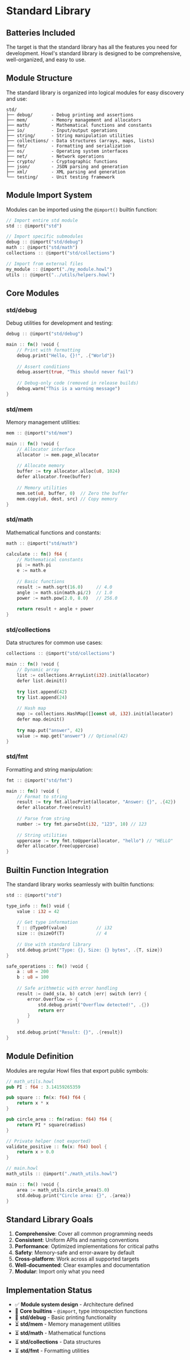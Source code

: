 # Standard Library

## Batteries Included

The target is that the standard library has all the features you need for development. Howl's standard library is designed to be comprehensive, well-organized, and easy to use.

## Module Structure

The standard library is organized into logical modules for easy discovery and use:

```
std/
├── debug/       - Debug printing and assertions
├── mem/         - Memory management and allocators  
├── math/        - Mathematical functions and constants
├── io/          - Input/output operations
├── string/      - String manipulation utilities
├── collections/ - Data structures (arrays, maps, lists)
├── fmt/         - Formatting and serialization
├── os/          - Operating system interfaces
├── net/         - Network operations
├── crypto/      - Cryptographic functions
├── json/        - JSON parsing and generation
├── xml/         - XML parsing and generation
└── testing/     - Unit testing framework
```

## Module Import System

Modules can be imported using the `@import()` builtin function:

```rust
// Import entire std module
std :: @import("std")

// Import specific submodules
debug :: @import("std/debug")
math :: @import("std/math")
collections :: @import("std/collections")

// Import from external files
my_module :: @import("./my_module.howl")
utils :: @import("../utils/helpers.howl")
```

## Core Modules

### std/debug

Debug utilities for development and testing:

```rust
debug :: @import("std/debug")

main :: fn() !void {
    // Print with formatting
    debug.print("Hello, {}!", .{"World"})
    
    // Assert conditions
    debug.assert(true, "This should never fail")
    
    // Debug-only code (removed in release builds)
    debug.warn("This is a warning message")
}
```

### std/mem

Memory management utilities:

```rust
mem :: @import("std/mem")

main :: fn() !void {
    // Allocator interface
    allocator := mem.page_allocator
    
    // Allocate memory
    buffer := try allocator.alloc(u8, 1024)
    defer allocator.free(buffer)
    
    // Memory utilities
    mem.set(u8, buffer, 0)  // Zero the buffer
    mem.copy(u8, dest, src) // Copy memory
}
```

### std/math

Mathematical functions and constants:

```rust
math :: @import("std/math")

calculate :: fn() f64 {
    // Mathematical constants
    pi := math.pi
    e := math.e
    
    // Basic functions
    result := math.sqrt(16.0)     // 4.0
    angle := math.sin(math.pi/2)  // 1.0
    power := math.pow(2.0, 8.0)   // 256.0
    
    return result + angle + power
}
```

### std/collections

Data structures for common use cases:

```rust
collections :: @import("std/collections")

main :: fn() !void {
    // Dynamic array
    list := collections.ArrayList(i32).init(allocator)
    defer list.deinit()
    
    try list.append(42)
    try list.append(24)
    
    // Hash map
    map := collections.HashMap([]const u8, i32).init(allocator)
    defer map.deinit()
    
    try map.put("answer", 42)
    value := map.get("answer") // Optional(42)
}
```

### std/fmt

Formatting and string manipulation:

```rust
fmt :: @import("std/fmt")

main :: fn() !void {
    // Format to string
    result := try fmt.allocPrint(allocator, "Answer: {}", .{42})
    defer allocator.free(result)
    
    // Parse from string
    number := try fmt.parseInt(i32, "123", 10) // 123
    
    // String utilities
    uppercase := try fmt.toUpper(allocator, "hello") // "HELLO"
    defer allocator.free(uppercase)
}
```

## Builtin Function Integration

The standard library works seamlessly with builtin functions:

```rust
std :: @import("std")

type_info :: fn() void {
    value : i32 = 42
    
    // Get type information
    T :: @TypeOf(value)           // i32
    size :: @sizeOf(T)            // 4
    
    // Use with standard library
    std.debug.print("Type: {}, Size: {} bytes", .{T, size})
}

safe_operations :: fn() !void {
    a : u8 = 200
    b : u8 = 100
    
    // Safe arithmetic with error handling
    result := @add_s(a, b) catch |err| switch (err) {
        error.Overflow => {
            std.debug.print("Overflow detected!", .{})
            return err
        }
    }
    
    std.debug.print("Result: {}", .{result})
}
```

## Module Definition

Modules are regular Howl files that export public symbols:

```rust
// math_utils.howl
pub PI : f64 : 3.14159265359

pub square :: fn(x: f64) f64 {
    return x * x
}

pub circle_area :: fn(radius: f64) f64 {
    return PI * square(radius)
}

// Private helper (not exported)
validate_positive :: fn(x: f64) bool {
    return x > 0.0
}
```

```rust
// main.howl
math_utils :: @import("./math_utils.howl")

main :: fn() !void {
    area := math_utils.circle_area(5.0)
    std.debug.print("Circle area: {}", .{area})
}
```

## Standard Library Goals

1. **Comprehensive**: Cover all common programming needs
2. **Consistent**: Uniform APIs and naming conventions
3. **Performance**: Optimized implementations for critical paths
4. **Safety**: Memory-safe and error-aware by default
5. **Cross-platform**: Work across all supported targets
6. **Well-documented**: Clear examples and documentation
7. **Modular**: Import only what you need

## Implementation Status

- ✅ **Module system design** - Architecture defined
- 🚧 **Core builtins** - `@import`, type introspection functions
- 🚧 **std/debug** - Basic printing functionality
- ⏳ **std/mem** - Memory management utilities
- ⏳ **std/math** - Mathematical functions
- ⏳ **std/collections** - Data structures
- ⏳ **std/fmt** - Formatting utilities